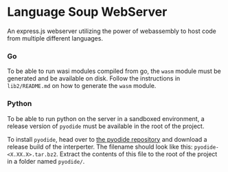 # Language Soup WebServer

An express.js webserver utilizing the power of webassembly to host code from multiple different languages.

### Go

To be able to run wasi modules compiled from go, the `wasm` module must be generated and be available on disk.
Follow the instructions in `lib2/README.md` on how to generate the `wasm` module.

### Python

To be able to run python on the server in a sandboxed environment, a release version of `pyodide` must be available in the root of the project.

To install `pyodide`, head over to [the pyodide repository](https://github.com/pyodide/pyodide/releases) and download a release build of the interperter. The filename should look like this: `pyodide-<X.XX.X>.tar.bz2`. Extract the contents of this file to the root of the project in a folder named `pyodide/`.
